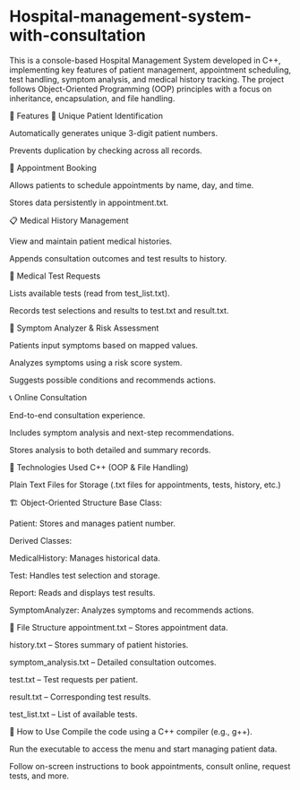 # Hospital-management-system-with-consultation
This is a console-based Hospital Management System developed in C++, implementing key features of patient management, appointment scheduling, test handling, symptom analysis, and medical history tracking. The project follows Object-Oriented Programming (OOP) principles with a focus on inheritance, encapsulation, and file handling.

🚀 Features
🔢 Unique Patient Identification

Automatically generates unique 3-digit patient numbers.

Prevents duplication by checking across all records.

📅 Appointment Booking

Allows patients to schedule appointments by name, day, and time.

Stores data persistently in appointment.txt.

📋 Medical History Management

View and maintain patient medical histories.

Appends consultation outcomes and test results to history.

🧪 Medical Test Requests

Lists available tests (read from test_list.txt).

Records test selections and results to test.txt and result.txt.

🤒 Symptom Analyzer & Risk Assessment

Patients input symptoms based on mapped values.

Analyzes symptoms using a risk score system.

Suggests possible conditions and recommends actions.

📞 Online Consultation

End-to-end consultation experience.

Includes symptom analysis and next-step recommendations.

Stores analysis to both detailed and summary records.

🧰 Technologies Used
C++ (OOP & File Handling)

Plain Text Files for Storage (.txt files for appointments, tests, history, etc.)

🏗️ Object-Oriented Structure
Base Class:

Patient: Stores and manages patient number.

Derived Classes:

MedicalHistory: Manages historical data.

Test: Handles test selection and storage.

Report: Reads and displays test results.

SymptomAnalyzer: Analyzes symptoms and recommends actions.

📂 File Structure
appointment.txt – Stores appointment data.

history.txt – Stores summary of patient histories.

symptom_analysis.txt – Detailed consultation outcomes.

test.txt – Test requests per patient.

result.txt – Corresponding test results.

test_list.txt – List of available tests.

📌 How to Use
Compile the code using a C++ compiler (e.g., g++).

Run the executable to access the menu and start managing patient data.

Follow on-screen instructions to book appointments, consult online, request tests, and more.
